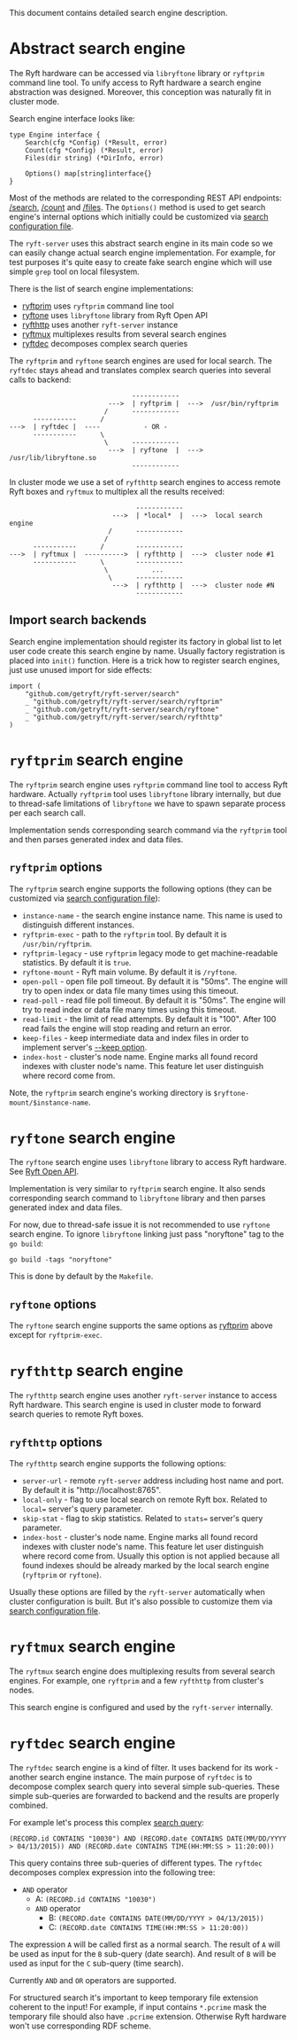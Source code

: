 This document contains detailed search engine description.

# Abstract search engine

The Ryft hardware can be accessed via `libryftone` library or `ryftprim` command line tool.
To unify access to Ryft hardware a search engine abstraction was designed. Moreover,
this conception was naturally fit in cluster mode.

Search engine interface looks like:

```{.go}
type Engine interface {
	Search(cfg *Config) (*Result, error)
	Count(cfg *Config) (*Result, error)
	Files(dir string) (*DirInfo, error)

	Options() map[string]interface{}
}
```

Most of the methods are related to the corresponding REST API endpoints:
[/search](../rest/search.md#search), [/count](../rest/search.md#count) and [/files](../rest/files.md).
The `Options()` method is used to get search engine's internal options which initially could be
customized via [search configuration file](../run.md#search-configuration).

The `ryft-server` uses this abstract search engine in its main code
so we can easily change actual search engine implementation.
For example, for test purposes it's quite easy to create fake search engine
which will use simple `grep` tool on local filesystem.

There is the list of search engine implementations:

- [ryftprim](#ryftprim-search-engine) uses `ryftprim` command line tool
- [ryftone](#ryftone-search-engine) uses `libryftone` library from Ryft Open API
- [ryfthttp](#ryfthttp-search-engine) uses another `ryft-server` instance
- [ryftmux](#ryftmux-search-engine) multiplexes results from several search engines
- [ryftdec](#ryftdec-search-engine) decomposes complex search queries

The `ryftprim` and `ryftone` search engines are used for local search.
The `ryftdec` stays ahead and translates complex search queries into several calls to backend:

```
                               ------------
                         --->  | ryftprim |  --->  /usr/bin/ryftprim
                        /      ------------
      -----------      /
--->  | ryftdec |  ----           - OR -
      -----------      \
                        \      ------------
                         --->  | ryftone  |  --->  /usr/lib/libryftone.so
                               ------------
```

In cluster mode we use a set of `ryfthttp` search engines to access remote Ryft boxes
and `ryftmux` to multiplex all the results received:

```
                                ------------
                          --->  | *local*  |  --->  local search engine
                         /      ------------
                        /
      -----------      /        ------------
--->  | ryftmux |  ---------->  | ryfthttp |  --->  cluster node #1
      -----------      \        ------------
                        \           ...
                         \      ------------
                          --->  | ryfthttp |  --->  cluster node #N
                                ------------
```


## Import search backends

Search engine implementation should register its factory in global list
to let user code create this search engine by name. Usually factory registration
is placed into `init()` function. Here is a trick how to register search engines,
just use unused import for side effects:

```{.go}
import (
	"github.com/getryft/ryft-server/search"
	_ "github.com/getryft/ryft-server/search/ryftprim"
	_ "github.com/getryft/ryft-server/search/ryftone"
	_ "github.com/getryft/ryft-server/search/ryfthttp"
)
```


# `ryftprim` search engine

The `ryftprim` search engine uses `ryftprim` command line tool to access Ryft hardware.
Actually `ryftprim` tool uses `libryftone` library internally, but due to thread-safe
limitations of `libryftone` we have to spawn separate process per each search call.

Implementation sends corresponding search command via the `ryftprim` tool and then
parses generated index and data files.

## `ryftprim` options

The `ryftprim` search engine supports the following options (they can be customized
via [search configuration file](../run.md#search-configuration)):

- `instance-name` - the search engine instance name. This name is used to distinguish different instances.
- `ryftprim-exec` - path to the `ryftprim` tool. By default it is `/usr/bin/ryftprim`.
- `ryftprim-legacy` - use `ryftprim` legacy mode to get machine-readable statistics. By default it is `true`.
- `ryftone-mount` - Ryft main volume. By default it is `/ryftone`.
- `open-poll` - open file poll timeout. By default it is "50ms".
  The engine will try to open index or data file many times using this timeout.
- `read-poll` - read file poll timeout. By default it is "50ms".
  The engine will try to read index or data file many times using this timeout.
- `read-limit` - the limit of read attempts. By default it is "100".
  After 100 read fails the engine will stop reading and return an error.
- `keep-files` - keep intermediate data and index files in order to implement server's
  [--keep option](../run.md#keeping-search-results).
- `index-host` - cluster's node name. Engine marks all found record indexes with
  cluster node's name. This feature let user distinguish where record come from.

Note, the `ryftprim` search engine's working directory is `$ryftone-mount/$instance-name`.


# `ryftone` search engine

The `ryftone` search engine uses `libryftone` library to access Ryft hardware. See
[Ryft Open API](http://info.ryft.com/acton/attachment/17117/f-0002/1/-/-/-/-/Ryft-Open-API-Library-User-Guide.pdf).

Implementation is very similar to `ryftprim` search engine. It also sends corresponding
search command to `libryftone` library and then parses generated index and data files.

For now, due to thread-safe issue it is not recommended to use `ryftone` search engine.
To ignore `libryftone` linking just pass "noryftone" tag to the `go build`:

```{.sh}
go build -tags "noryftone"
```

This is done by default by the `Makefile`.

## `ryftone` options

The `ryftone` search engine supports the same options as [ryftprim](#ryftprim-options) above
except for `ryftprim-exec`.


# `ryfthttp` search engine

The `ryfthttp` search engine uses another `ryft-server` instance to access Ryft hardware.
This search engine is used in cluster mode to forward search queries to remote Ryft boxes.

## `ryfthttp` options

The `ryfthttp` search engine supports the following options:

- `server-url` - remote `ryft-server` address including host name and port.
  By default it is "http://localhost:8765".
- `local-only` - flag to use local search on remote Ryft box. Related to `local=` server's query parameter.
- `skip-stat` - flag to skip statistics. Related to `stats=` server's query parameter.
- `index-host` - cluster's node name. Engine marks all found record indexes with
  cluster node's name. This feature let user distinguish where record come from.
  Usually this option is not applied because all found indexes should be already marked
  by the local search engine (`ryftprim` or `ryftone`).

Usually these options are filled by the `ryft-server` automatically when cluster configuration is built.
But it's also possible to customize them via [search configuration file](../run.md#search-configuration).


# `ryftmux` search engine

The `ryftmux` search engine does multiplexing results from several search engines.
For example, one `ryftprim` and a few `ryfthttp` from cluster's nodes.

This search engine is configured and used by the `ryft-server` internally.


# `ryftdec` search engine

The `ryftdec` search engine is a kind of filter. It uses backend for its work - another search engine instance.
The main purpose of `ryftdec` is to decompose complex search query into several simple sub-queries.
These simple sub-queries are forwarded to backend and the results are properly combined.

For example let's process this complex [search query](../rest/search.md#search-query-parameter):

```
(RECORD.id CONTAINS "10030") AND (RECORD.date CONTAINS DATE(MM/DD/YYYY > 04/13/2015)) AND (RECORD.date CONTAINS TIME(HH:MM:SS > 11:20:00))
```

This query contains three sub-queries of different types. The `ryftdec` decomposes
complex expression into the following tree:

- `AND` operator
  - A: `(RECORD.id CONTAINS "10030")`
  - `AND` operator
    - B: `(RECORD.date CONTAINS DATE(MM/DD/YYYY > 04/13/2015))`
    - C: `(RECORD.date CONTAINS TIME(HH:MM:SS > 11:20:00))`

The expression `A` will be called first as a normal search. The result of `A`
will be used as input for the `B` sub-query (date search). And result of `B`
will be used as input for the `C` sub-query (time search).

Currently `AND` and `OR` operators are supported.

For structured search it's important to keep temporary file extension coherent
to the input! For example, if input contains `*.pcrime` mask the temporary file should also
have `.pcrime` extension. Otherwise Ryft hardware won't use corresponding RDF scheme.
